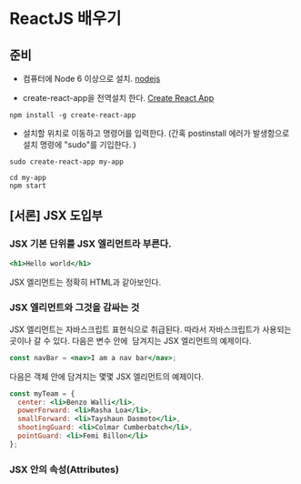 # ReactJS 배우기

## 준비
- 컴퓨터에 Node 6 이상으로 설치. [nodejs](https://nodejs.org)

- create-react-app을 전역설치 한다. [Create React App](https://github.com/facebookincubator/create-react-app)
```shell
npm install -g create-react-app
```

- 설치할 위치로 이동하고 명령어를 입력한다. (간혹 postinstall 에러가 발생함으로 설치 명령에 "sudo"를 기입한다. )

```shell
sudo create-react-app my-app

cd my-app
npm start

```

## [서론] JSX 도입부

### JSX 기본 단위를 JSX 엘리먼트라 부른다.

```jsx
<h1>Hello world</h1>
```

JSX 엘리먼트는 정확히 HTML과 같아보인다.

### JSX 엘리먼트와 그것을 감싸는 것
JSX 엘리먼트는 자바스크립트 표현식으로 취급된다. 따라서 자바스크립트가 사용되는 곳이나 갈 수 있다.
다음은 변수 안에  담겨지는 JSX 엘리먼트의 예제이다.

```jsx
const navBar = <nav>I am a nav bar</nav>;
```
다음은 객체 안에 담겨지는 몇몇 JSX 엘리먼트의 예제이다.

```jsx
const myTeam = {
  center: <li>Benzo Walli</li>,
  powerForward: <li>Rasha Loa</li>,
  smallForward: <li>Tayshaun Dasmoto</li>,
  shootingGuard: <li>Colmar Cumberbatch</li>,
  pointGuard: <li>Femi Billon</li>
};
```
### JSX 안의 속성(Attributes)
